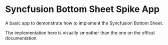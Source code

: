 # Syncfusion Bottom Sheet Spike App

A basic app to demonstrate how to implement the Syncfusion Bottom Sheet.

The implementation here is visually smoother than the one on the offical documentation.
